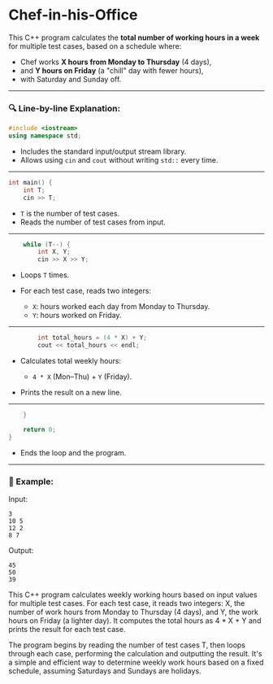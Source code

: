 ﻿# Chef-in-his-Office

This C++ program calculates the **total number of working hours in a week** for multiple test cases, based on a schedule where:

* Chef works **X hours from Monday to Thursday** (4 days),
* and **Y hours on Friday** (a "chill" day with fewer hours),
* with Saturday and Sunday off.

---

### 🔍 Line-by-line Explanation:

```cpp
#include <iostream>
using namespace std;
```

* Includes the standard input/output stream library.
* Allows using `cin` and `cout` without writing `std::` every time.

---

```cpp
int main() {
    int T;
    cin >> T;
```

* `T` is the number of test cases.
* Reads the number of test cases from input.

---

```cpp
    while (T--) {
        int X, Y;
        cin >> X >> Y;
```

* Loops `T` times.
* For each test case, reads two integers:

  * `X`: hours worked each day from Monday to Thursday.
  * `Y`: hours worked on Friday.

---

```cpp
        int total_hours = (4 * X) + Y;
        cout << total_hours << endl;
```

* Calculates total weekly hours:

  * `4 * X` (Mon–Thu) + `Y` (Friday).
* Prints the result on a new line.

---

```cpp
    }

    return 0;
}
```

* Ends the loop and the program.

---

### 🧪 Example:

Input:

```
3
10 5
12 2
8 7
```

Output:

```
45
50
39
```

This C++ program calculates weekly working hours based on input values for multiple test cases. For each test case, it reads two integers: X, the number of work hours from Monday to Thursday (4 days), and Y, the work hours on Friday (a lighter day). It computes the total hours as 4 * X + Y and prints the result for each test case.

The program begins by reading the number of test cases T, then loops through each case, performing the calculation and outputting the result. It's a simple and efficient way to determine weekly work hours based on a fixed schedule, assuming Saturdays and Sundays are holidays.
